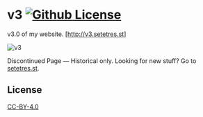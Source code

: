 v3 [![Github License](https://img.shields.io/github/license/setetres/v3.svg)](https://github.com/setetres/v3/blob/master/LICENSE)
==

v3.0 of my website. [http://v3.setetres.st]

![v3](http://files.setetres.st/img/v3-desktop.png?v=1&raw=true)

Discontinued Page &#8212; Historical only. Looking for new stuff? Go to [setetres.st].

License
-------

[CC-BY-4.0]

[setetres.st]: http://setetres.st
[http://v3.setetres.st]: http://v3.setetres.st
[CC-BY-4.0]: http://creativecommons.org/licenses/by/4.0
